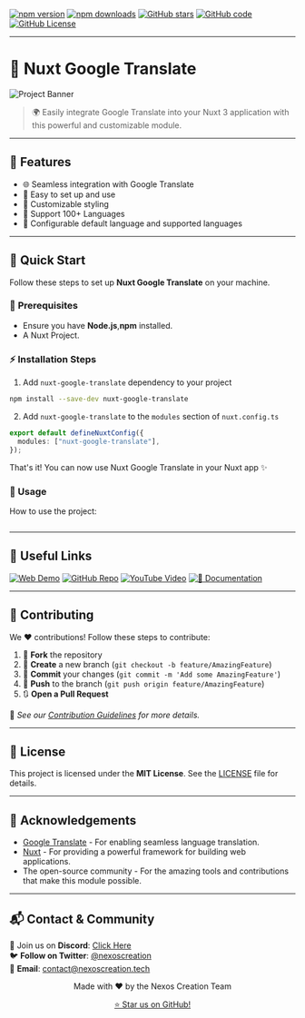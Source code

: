 [![npm version](https://img.shields.io/npm/v/nuxt-google-translate?style=flat-square&color=cyan)](https://www.npmjs.com/package/nuxt-google-translate)
[![npm downloads](https://img.shields.io/npm/dt/nuxt-google-translate?style=flat-square&color=cyan)](https://www.npmjs.com/package/nuxt-google-translate)
[![GitHub stars](https://img.shields.io/github/stars/nexoscreation/nuxt-google-translate.svg?style=flat-square&color=cyan)](https://github.com/nexoscreation/nuxt-google-translate)
[![GitHub code](https://img.shields.io/github/languages/code-size/nexoscreation/nuxt-google-translate.svg?style=flat-square&color=cyan)](https://github.com/nexoscreation/nuxt-google-translate)
[![GitHub License](https://img.shields.io/github/license/nexoscreation/nuxt-google-translate.svg?style=flat-square&color=cyan)](https://github.com/nexoscreation/nuxt-google-translate)

---

# 🚀 Nuxt Google Translate

![Project Banner](<image-url>)

> 🌍 Easily integrate Google Translate into your Nuxt 3 application with this powerful and customizable module.

---

## 🌟 Features

- 🌐 Seamless integration with Google Translate
- 🚀 Easy to set up and use
- 🎨 Customizable styling
- 🤩 Support 100+ Languages
- 🔧 Configurable default language and supported languages

---

## 🚀 Quick Start

Follow these steps to set up **Nuxt Google Translate** on your machine.

### 🔧 **Prerequisites**

- Ensure you have **Node.js**,**npm** installed.
- A Nuxt Project.

### ⚡ **Installation Steps**

1. Add `nuxt-google-translate` dependency to your project

```bash
npm install --save-dev nuxt-google-translate
```

2. Add `nuxt-google-translate` to the `modules` section of `nuxt.config.ts`

```ts
export default defineNuxtConfig({
  modules: ["nuxt-google-translate"],
});
```

That's it! You can now use Nuxt Google Translate in your Nuxt app ✨

### 🎯 Usage

How to use the project:

```vue

```

---

## 🔗 Useful Links

[![Web Demo](https://img.shields.io/badge/Web-Demo-blue?style=for-the-badge&logo=google-chrome)](https://nexoscreation.github.io/nuxt-google-translate/)
[![GitHub Repo](https://img.shields.io/badge/GitHub-Repo-green?style=for-the-badge&logo=github)](https://github.com/nexoscreation/nuxt-google-translate)
[![YouTube Video](https://img.shields.io/badge/YouTube-Video-red?style=for-the-badge&logo=youtube)](youtube-video-url)
[![📖 Documentation](https://img.shields.io/badge/Documentation-Read%20Now-blue?style=for-the-badge&logo=readthedocs)](https://nexoscreation.tech/docs/resources/google-translate)

---

## 🤝 Contributing

We ❤️ contributions! Follow these steps to contribute:

1. 🍴 **Fork** the repository
2. 🌿 **Create** a new branch (`git checkout -b feature/AmazingFeature`)
3. 💾 **Commit** your changes (`git commit -m 'Add some AmazingFeature'`)
4. 🚀 **Push** to the branch (`git push origin feature/AmazingFeature`)
5. 🔃 **Open a Pull Request**

📖 _See our [Contribution Guidelines](CONTRIBUTING.md) for more details._

---

## 📄 License

This project is licensed under the **MIT License**. See the [LICENSE](LICENSE) file for details.

---

## 🙏 Acknowledgements

- [Google Translate](https://translate.google.com/) - For enabling seamless language translation.
- [Nuxt](https://nuxt.com/) - For providing a powerful framework for building web applications.
- The open-source community - For the amazing tools and contributions that make this module possible.

---

## 📬 **Contact & Community**

💬 Join us on **Discord**: [Click Here](https://discord.gg/H7pVc9aUK2)  
🐦 **Follow on Twitter**: [@nexoscreation](https://twitter.com/nexoscreation)  
📧 **Email**: [contact@nexoscreation.tech](mailto:contact@nexoscreation.tech)

<p align="center">
  Made with ❤️ by the Nexos Creation Team
</p>

<p align="center">
  <a href="https://github.com/nexoscreation/nuxt-google-translate/stargazers">⭐ Star us on GitHub!</a>
</p>
